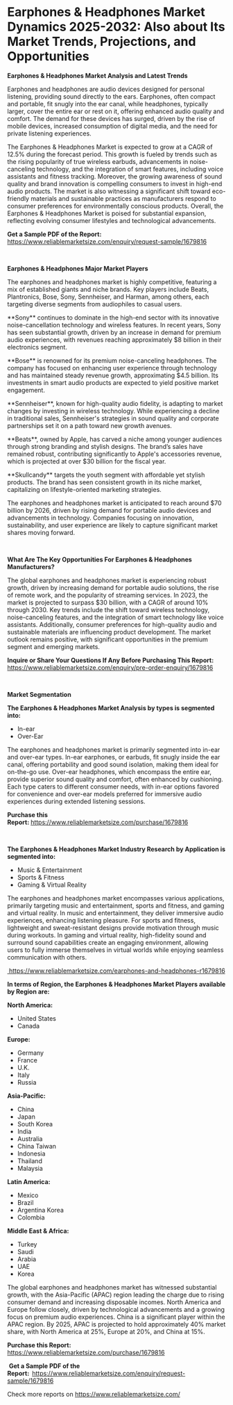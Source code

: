 <p><h1>Earphones & Headphones Market Dynamics 2025-2032: Also about Its Market Trends, Projections, and Opportunities</h1></p><p><strong>Earphones & Headphones Market Analysis and Latest Trends</strong></p>
<p><p>Earphones and headphones are audio devices designed for personal listening, providing sound directly to the ears. Earphones, often compact and portable, fit snugly into the ear canal, while headphones, typically larger, cover the entire ear or rest on it, offering enhanced audio quality and comfort. The demand for these devices has surged, driven by the rise of mobile devices, increased consumption of digital media, and the need for private listening experiences.</p><p>The Earphones & Headphones Market is expected to grow at a CAGR of 12.5% during the forecast period. This growth is fueled by trends such as the rising popularity of true wireless earbuds, advancements in noise-canceling technology, and the integration of smart features, including voice assistants and fitness tracking. Moreover, the growing awareness of sound quality and brand innovation is compelling consumers to invest in high-end audio products. The market is also witnessing a significant shift toward eco-friendly materials and sustainable practices as manufacturers respond to consumer preferences for environmentally conscious products. Overall, the Earphones & Headphones Market is poised for substantial expansion, reflecting evolving consumer lifestyles and technological advancements.</p></p>
<p><strong>Get a Sample PDF of the Report:&nbsp;</strong> <a href="https://www.reliablemarketsize.com/enquiry/request-sample/1679816?utm_campaign=3205&utm_medium=2&utm_source=Github&utm_content=ia&utm_term=04042025&utm_id=earphones-headphones">https://www.reliablemarketsize.com/enquiry/request-sample/1679816</a></p>
<p>&nbsp;</p>
<p><strong>Earphones & Headphones Major Market Players</strong></p>
<p><p>The earphones and headphones market is highly competitive, featuring a mix of established giants and niche brands. Key players include Beats, Plantronics, Bose, Sony, Sennheiser, and Harman, among others, each targeting diverse segments from audiophiles to casual users.</p><p>**Sony** continues to dominate in the high-end sector with its innovative noise-cancellation technology and wireless features. In recent years, Sony has seen substantial growth, driven by an increase in demand for premium audio experiences, with revenues reaching approximately $8 billion in their electronics segment.</p><p>**Bose** is renowned for its premium noise-canceling headphones. The company has focused on enhancing user experience through technology and has maintained steady revenue growth, approximating $4.5 billion. Its investments in smart audio products are expected to yield positive market engagement.</p><p>**Sennheiser**, known for high-quality audio fidelity, is adapting to market changes by investing in wireless technology. While experiencing a decline in traditional sales, Sennheiser's strategies in sound quality and corporate partnerships set it on a path toward new growth avenues.</p><p>**Beats**, owned by Apple, has carved a niche among younger audiences through strong branding and stylish designs. The brand’s sales have remained robust, contributing significantly to Apple's accessories revenue, which is projected at over $30 billion for the fiscal year.</p><p>**Skullcandy** targets the youth segment with affordable yet stylish products. The brand has seen consistent growth in its niche market, capitalizing on lifestyle-oriented marketing strategies.</p><p>The earphones and headphones market is anticipated to reach around $70 billion by 2026, driven by rising demand for portable audio devices and advancements in technology. Companies focusing on innovation, sustainability, and user experience are likely to capture significant market shares moving forward.</p></p>
<p>&nbsp;</p>
<p><strong>What Are The Key Opportunities For Earphones & Headphones Manufacturers?</strong></p>
<p><p>The global earphones and headphones market is experiencing robust growth, driven by increasing demand for portable audio solutions, the rise of remote work, and the popularity of streaming services. In 2023, the market is projected to surpass $30 billion, with a CAGR of around 10% through 2030. Key trends include the shift toward wireless technology, noise-canceling features, and the integration of smart technology like voice assistants. Additionally, consumer preferences for high-quality audio and sustainable materials are influencing product development. The market outlook remains positive, with significant opportunities in the premium segment and emerging markets.</p></p>
<p><strong>Inquire or Share Your Questions If Any Before Purchasing This Report:</strong> <a href="https://www.reliablemarketsize.com/enquiry/pre-order-enquiry/1679816?utm_campaign=3205&utm_medium=2&utm_source=Github&utm_content=ia&utm_term=04042025&utm_id=earphones-headphones">https://www.reliablemarketsize.com/enquiry/pre-order-enquiry/1679816</a></p>
<p>&nbsp;</p>
<p><strong>Market Segmentation</strong></p>
<p><strong>The Earphones & Headphones Market Analysis by types is segmented into:</strong></p>
<p><ul><li>In-ear</li><li>Over-Ear</li></ul></p>
<p><p>The earphones and headphones market is primarily segmented into in-ear and over-ear types. In-ear earphones, or earbuds, fit snugly inside the ear canal, offering portability and good sound isolation, making them ideal for on-the-go use. Over-ear headphones, which encompass the entire ear, provide superior sound quality and comfort, often enhanced by cushioning. Each type caters to different consumer needs, with in-ear options favored for convenience and over-ear models preferred for immersive audio experiences during extended listening sessions.</p></p>
<p><strong>Purchase this Report:&nbsp;</strong><a href="https://www.reliablemarketsize.com/purchase/1679816?utm_campaign=3205&utm_medium=2&utm_source=Github&utm_content=ia&utm_term=04042025&utm_id=earphones-headphones">https://www.reliablemarketsize.com/purchase/1679816</a></p>
<p>&nbsp;</p>
<p><strong>The Earphones & Headphones Market Industry Research by Application is segmented into:</strong></p>
<p><ul><li>Music & Entertainment</li><li>Sports & Fitness</li><li>Gaming & Virtual Reality</li></ul></p>
<p><p>The earphones and headphones market encompasses various applications, primarily targeting music and entertainment, sports and fitness, and gaming and virtual reality. In music and entertainment, they deliver immersive audio experiences, enhancing listening pleasure. For sports and fitness, lightweight and sweat-resistant designs provide motivation through music during workouts. In gaming and virtual reality, high-fidelity sound and surround sound capabilities create an engaging environment, allowing users to fully immerse themselves in virtual worlds while enjoying seamless communication with others.</p></p>
<p><a href="https://www.reliablemarketsize.com/earphones-and-headphones-r1679816?utm_campaign=3205&utm_medium=2&utm_source=Github&utm_content=ia&utm_term=04042025&utm_id=earphones-headphones">&nbsp;https://www.reliablemarketsize.com/earphones-and-headphones-r1679816</a></p>
<p><strong>In terms of Region, the Earphones & Headphones Market Players available by Region are:</strong></p>
<p>
    <p> <strong> North America: </strong>
        <ul>
            <li>United States</li>
            <li>Canada</li>
        </ul>
        </p> 
    <p> <strong> Europe: </strong>
        <ul>
            <li>Germany</li>
            <li>France</li>
            <li>U.K.</li>
            <li>Italy</li>
            <li>Russia</li>
        </ul>
        </p> 
    <p> <strong> Asia-Pacific: </strong>
        <ul>
            <li>China</li>
            <li>Japan</li>
            <li>South Korea</li>
            <li>India</li>
            <li>Australia</li>
            <li>China Taiwan</li>
            <li>Indonesia</li>
            <li>Thailand</li>
            <li>Malaysia</li>
        </ul>
        </p> 
    <p> <strong> Latin America: </strong>
        <ul>
            <li>Mexico</li>
            <li>Brazil</li>
            <li>Argentina Korea</li>
            <li>Colombia</li>
        </ul>
        </p> 
    <p> <strong> Middle East & Africa: </strong>
        <ul>
            <li>Turkey</li>
            <li>Saudi</li>
            <li>Arabia</li>
            <li>UAE</li>
            <li>Korea</li>
        </ul>
    </p>
    </p>
<p><p>The global earphones and headphones market has witnessed substantial growth, with the Asia-Pacific (APAC) region leading the charge due to rising consumer demand and increasing disposable incomes. North America and Europe follow closely, driven by technological advancements and a growing focus on premium audio experiences. China is a significant player within the APAC region. By 2025, APAC is projected to hold approximately 40% market share, with North America at 25%, Europe at 20%, and China at 15%.</p></p>
<p><strong>Purchase this Report: </strong><a href="https://www.reliablemarketsize.com/purchase/1679816?utm_campaign=3205&utm_medium=2&utm_source=Github&utm_content=ia&utm_term=04042025&utm_id=earphones-headphones">https://www.reliablemarketsize.com/purchase/1679816</a></p>
<p>&nbsp;<strong>Get a Sample PDF of the Report:&nbsp;&nbsp;</strong><a href="https://www.reliablemarketsize.com/enquiry/request-sample/1679816?utm_campaign=3205&utm_medium=2&utm_source=Github&utm_content=ia&utm_term=04042025&utm_id=earphones-headphones">https://www.reliablemarketsize.com/enquiry/request-sample/1679816</a></p>
<p><strong></strong></p>
<p>Check more reports on <a href="https://www.reliablemarketsize.com/?utm_campaign=3205&utm_medium=2&utm_source=Github&utm_content=ia&utm_term=04042025&utm_id=earphones-headphones">https://www.reliablemarketsize.com/</a></p>